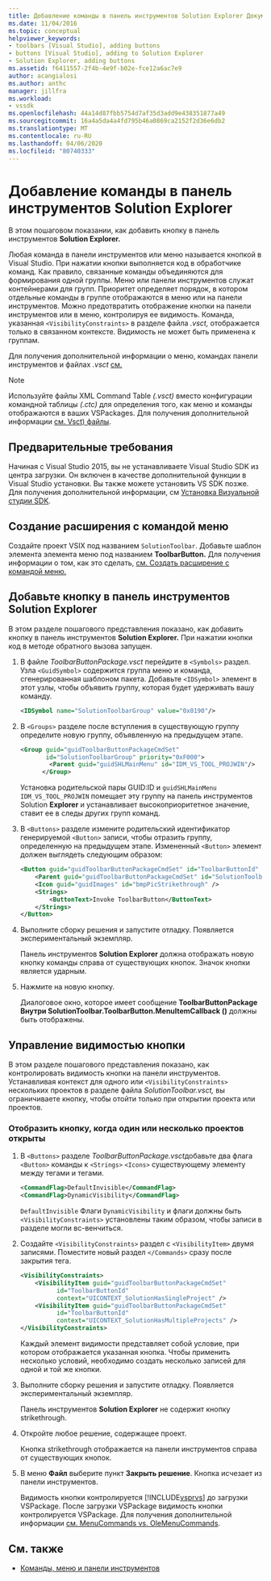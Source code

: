 ```yaml
---
title: Добавление команды в панель инструментов Solution Explorer Документы Майкрософт
ms.date: 11/04/2016
ms.topic: conceptual
helpviewer_keywords:
- toolbars [Visual Studio], adding buttons
- buttons [Visual Studio], adding to Solution Explorer
- Solution Explorer, adding buttons
ms.assetid: f6411557-2f4b-4e9f-b02e-fce12a6ac7e9
author: acangialosi
ms.author: anthc
manager: jillfra
ms.workload:
- vssdk
ms.openlocfilehash: 44a14d87fbb5754d7af35d3add9e438351877a49
ms.sourcegitcommit: 16a4a5da4a4fd795b46a0869ca2152f2d36e6db2
ms.translationtype: MT
ms.contentlocale: ru-RU
ms.lasthandoff: 04/06/2020
ms.locfileid: "80740333"
---
```

# <a name="add-a-command-to-the-solution-explorer-toolbar"></a>Добавление команды в панель инструментов Solution Explorer
В этом пошаговом показании, как добавить кнопку в панель инструментов **Solution Explorer.**

 Любая команда в панели инструментов или меню называется кнопкой в Visual Studio. При нажатии кнопки выполняется код в обработчике команд. Как правило, связанные команды объединяются для формирования одной группы. Меню или панели инструментов служат контейнерами для групп. Приоритет определяет порядок, в котором отдельные команды в группе отображаются в меню или на панели инструментов. Можно предотвратить отображение кнопки на панели инструментов или в меню, контролируя ее видимость. Команда, указанная `<VisibilityConstraints>` в разделе файла *.vsct,* отображается только в связанном контексте. Видимость не может быть применена к группам.

 Для получения дополнительной информации о меню, командах панели инструментов и файлах *.vsct* [см.](../extensibility/internals/commands-menus-and-toolbars.md)

> [!NOTE]
> Используйте файлы XML Command Table *(.vsct)* вместо конфигурации командной таблицы *(.ctc)* для определения того, как меню и команды отображаются в ваших VSPackages. Для получения дополнительной информации [см. Vsct) файлы](../extensibility/internals/visual-studio-command-table-dot-vsct-files.md).

## <a name="prerequisites"></a>Предварительные требования
 Начиная с Visual Studio 2015, вы не устанавливаете Visual Studio SDK из центра загрузки. Он включен в качестве дополнительной функции в Visual Studio установки. Вы также можете установить VS SDK позже. Для получения дополнительной информации, см [Установка Визуальной студии SDK](../extensibility/installing-the-visual-studio-sdk.md).

## <a name="create-an-extension-with-a-menu-command"></a>Создание расширения с командой меню
 Создайте проект VSIX под названием `SolutionToolbar`. Добавьте шаблон элемента элемента меню под названием **ToolbarButton.** Для получения информации о том, как это сделать, [см. Создать расширение с командой меню.](../extensibility/creating-an-extension-with-a-menu-command.md)

## <a name="add-a-button-to-the-solution-explorer-toolbar"></a>Добавьте кнопку в панель инструментов Solution Explorer
 В этом разделе пошагового представления показано, как добавить кнопку в панель инструментов **Solution Explorer.** При нажатии кнопки код в методе обратного вызова запущен.

1. В файле *ToolbarButtonPackage.vsct* перейдите в `<Symbols>` раздел. Узла `<GuidSymbol>` содержится группа меню и команда, сгенерированная шаблоном пакета. Добавьте `<IDSymbol>` элемент в этот узлы, чтобы объявить группу, которая будет удерживать вашу команду.

    ```xml
    <IDSymbol name="SolutionToolbarGroup" value="0x0190"/>
    ```

2. В `<Groups>` разделе после вступления в существующую группу определите новую группу, объявленную на предыдущем этапе.

    ```xml
    <Group guid="guidToolbarButtonPackageCmdSet"
           id="SolutionToolbarGroup" priority="0xF000">
            <Parent guid="guidSHLMainMenu" id="IDM_VS_TOOL_PROJWIN"/>
          </Group>
    ```

     Установка родительской пары GUID:ID и `guidSHLMainMenu` `IDM_VS_TOOL_PROJWIN` помещает эту группу на панель инструментов Solution **Explorer** и устанавливает высокоприоритетное значение, ставит ее в следы других групп команд.

3. В `<Buttons>` разделе измените родительский идентификатор генерируемой `<Button>` записи, чтобы отразить группу, определенную на предыдущем этапе. Измененный `<Button>` элемент должен выглядеть следующим образом:

    ```xml
    <Button guid="guidToolbarButtonPackageCmdSet" id="ToolbarButtonId" priority="0x0100" type="Button">
        <Parent guid="guidToolbarButtonPackageCmdSet" id="SolutionToolbarGroup" />
        <Icon guid="guidImages" id="bmpPicStrikethrough" />
        <Strings>
            <ButtonText>Invoke ToolbarButton</ButtonText>
        </Strings>
    </Button>
    ```

4. Выполните сборку решения и запустите отладку. Появляется экспериментальный экземпляр.

     Панель инструментов **Solution Explorer** должна отображать новую кнопку команды справа от существующих кнопок. Значок кнопки является ударным.

5. Нажмите на новую кнопку.

     Диалоговое окно, которое имеет сообщение **ToolbarButtonPackage Внутри SolutionToolbar.ToolbarButton.MenuItemCallback ()** должны быть отображены.

## <a name="control-the-visibility-of-a-button"></a>Управление видимостью кнопки
 В этом разделе пошагового представления показано, как контролировать видимость кнопки на панели инструментов. Устанавливая контекст для одного или `<VisibilityConstraints>` нескольких проектов в разделе файла *SolutionToolbar.vsct,* вы ограничиваете кнопку, чтобы отойти только при открытии проекта или проектов.

### <a name="to-display-a-button-when-one-or-more-projects-are-open"></a>Отобразить кнопку, когда один или несколько проектов открыты

1. В `<Buttons>` разделе *ToolbarButtonPackage.vsct*добавьте два флага `<Button>` команды к `<Strings>` `<Icons>` существующему элементу между тегами и тегами.

   ```xml
   <CommandFlag>DefaultInvisible</CommandFlag>
   <CommandFlag>DynamicVisibility</CommandFlag>
   ```

    `DefaultInvisible` Флаги `DynamicVisibility` и флаги должны быть `<VisibilityConstraints>` установлены таким образом, чтобы записи в разделе могли вс-венчиться.

2. Создайте `<VisibilityConstraints>` раздел с `<VisibilityItem>` двумя записями. Поместите новый раздел `</Commands>` сразу после закрытия тега.

   ```xml
   <VisibilityConstraints>
       <VisibilityItem guid="guidToolbarButtonPackageCmdSet"
             id="ToolbarButtonId"
             context="UICONTEXT_SolutionHasSingleProject" />
       <VisibilityItem guid="guidToolbarButtonPackageCmdSet"
             id="ToolbarButtonId"
             context="UICONTEXT_SolutionHasMultipleProjects" />
   </VisibilityConstraints>
   ```

    Каждый элемент видимости представляет собой условие, при котором отображается указанная кнопка. Чтобы применить несколько условий, необходимо создать несколько записей для одной и той же кнопки.

3. Выполните сборку решения и запустите отладку. Появляется экспериментальный экземпляр.

    Панель инструментов **Solution Explorer** не содержит кнопку strikethrough.

4. Откройте любое решение, содержащее проект.

    Кнопка strikethrough отображается на панели инструментов справа от существующих кнопок.

5. В меню **Файл** выберите пункт **Закрыть решение**. Кнопка исчезает из панели инструментов.

   Видимость кнопки контролируется [!INCLUDE[vsprvs](../code-quality/includes/vsprvs_md.md)] до загрузки VSPackage. После загрузки VSPackage видимость кнопки контролируется VSPackage.  Для получения дополнительной информации [см. MenuCommands vs. OleMenuCommands](/visualstudio/extensibility/menucommands-vs-olemenucommands?view=vs-2015).

## <a name="see-also"></a>См. также
- [Команды, меню и панели инструментов](../extensibility/internals/commands-menus-and-toolbars.md)
